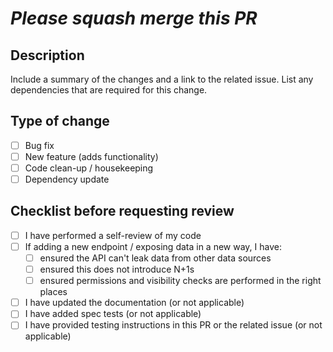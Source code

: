 [//]: # 'remove this if PR is for a release-* branch'
# _Please squash merge this PR_

## Description

Include a summary of the changes and a link to the related issue. List any dependencies that are required for this change.

## Type of change
[//]: # 'remove options that are not relevant'
- [ ] Bug fix
- [ ] New feature (adds functionality)
- [ ] Code clean-up / housekeeping
- [ ] Dependency update

## Checklist before requesting review
- [ ] I have performed a self-review of my code
- [ ] If adding a new endpoint / exposing data in a new way, I have:
  - [ ] ensured the API can't leak data from other data sources
  - [ ] ensured this does not introduce N+1s
  - [ ] ensured permissions and visibility checks are performed in the right places
- [ ] I have updated the documentation (or not applicable)
- [ ] I have added spec tests (or not applicable)
- [ ] I have provided testing instructions in this PR or the related issue (or not applicable)
